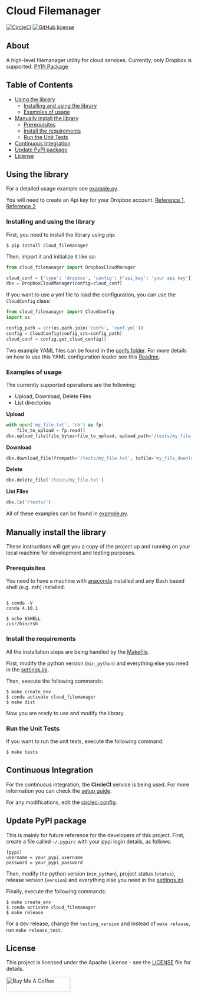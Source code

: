 # Cloud Filemanager

[![CircleCI](https://circleci.com/gh/drkostas/cloud-filemanager/tree/master.svg?style=svg)](https://circleci.com/gh/drkostas/cloud-filemanager/tree/master)
[![GitHub license](https://img.shields.io/badge/license-Apache-blue.svg)](https://github.com/drkostas/cloud-filemanager/master/LICENSE)

## About <a name = "about"></a>

A high-level filemanager utility for cloud services. Currently, only Dropbox 
is supported. [PYPI Package](https://pypi.org/project/cloud-filemanager/)

## Table of Contents

+ [Using the library](#using)
    + [Installing and using the library](#install_use)
    + [Examples of usage](#examples)
+ [Manually install the library](#manual_install)
    + [Prerequisites](#prerequisites)
    + [Install the requirements](#installing_req)
    + [Run the Unit Tests](#unit_tests)
+ [Continuous Integration](#ci)
+ [Update PyPI package](#pypi)
+ [License](#license)

## Using the library <a name = "using"></a>

For a detailed usage example see 
[example.py](https://github.com/drkostas/cloud-filemanager/master/example.py).

You will need to create an Api key for your Dropbox account. 
[Reference 1](http://99rabbits.com/get-dropbox-access-token/), 
[Reference 2](https://dropbox.tech/developers/generate-an-access-token-for-your-own-account) 

### Installing and using the library <a name = "install_use"></a>

First, you need to install the library using pip:

```shell
$ pip install cloud_filemanager
```

Then, import it and initialize it like so:

```python
from cloud_filemanager import DropboxCloudManager

cloud_conf = {'type': 'dropbox', 'config': {'api_key': 'your api key'}}
dbx = DropboxCloudManager(config=cloud_conf)
```

If you want to use a yml file to load the configuration, you can use the `CloudConfig` class:
```python
from cloud_filemanager import CloudConfig
import os

config_path = str(os.path.join('confs', 'conf.yml'))
config = CloudConfig(config_src=config_path)
cloud_conf = config.get_cloud_config()
```

Two example YAML files can be found in 
the [confs folder](https://github.com/drkostas/cloud-filemanager/blob/master/confs).
For more details on how to use this YAML configuration loader see 
this [Readme](https://github.com/drkostas/yaml-config-wrapper/blob/master/README.md).

### Examples of usage <a name = "examples"></a>

The currently supported operations are the following:
- Upload, Download, Delete Files
- List directories

**Upload**
```python
with open('my_file.txt', 'rb') as fp:
    file_to_upload = fp.read()
dbx.upload_file(file_bytes=file_to_upload, upload_path='/tests/my_file.txt', write_mode='overwrite')
```
**Download**
```python
dbx.download_file(frompath='/tests/my_file.txt', tofile='my_file_downloaded.txt')
```
**Delete**
```python
dbx.delete_file('/tests/my_file.txt')
```
**List Files**
```python
dbx.ls('/tests/')
```

All of these examples can be found 
in [example.py](https://github.com/drkostas/cloud-filemanager/tree/blob/master/example.py).

## Manually install the library <a name = "manual_install"></a>

These instructions will get you a copy of the project up and running on your local machine for
development and testing purposes.

### Prerequisites <a name = "prerequisites"></a>

You need to have a machine with
[anaconda](https://docs.conda.io/projects/conda/en/latest/user-guide/install/index.html) installed and
any Bash based shell (e.g. zsh) installed.

```ShellSession

$ conda -V
conda 4.10.1

$ echo $SHELL
/usr/bin/zsh

```

### Install the requirements <a name = "installing_req"></a>

All the installation steps are being handled by
the [Makefile](https://github.com/drkostas/cloud-filemanager/blob/master/Makefile).

First, modify the python version (`min_python`) and everything else you need in
the [settings.ini](https://github.com/drkostas/cloud-filemanager/blob/master/settings.ini).

Then, execute the following commands:

```ShellSession
$ make create_env
$ conda activate cloud_filemanager
$ make dist
```

Now you are ready to use and modify the library.

### Run the Unit Tests <a name = "unit_tests"></a>

If you want to run the unit tests, execute the following command:

```ShellSession
$ make tests
```

## Continuous Integration <a name = "ci"></a>

For the continuous integration, the <b>CircleCI</b> service is being used. For more information you can
check the [setup guide](https://circleci.com/docs/2.0/language-python/).

For any modifications, edit
the [circleci config](https://github.com/drkostas/cloud-filemanager/blob/master/.circleci/config.yml).

## Update PyPI package <a name = "pypi"></a>

This is mainly for future reference for the developers of this project. First,
create a file called `~/.pypirc` with your pypi login details, as follows:

```
[pypi]
username = your_pypi_username
password = your_pypi_password
```

Then, modify the python version (`min_python`), project status (`status`), release version (`version`) 
and everything else you need in
the [settings.ini](https://github.com/drkostas/cloud-filemanager/blob/master/settings.ini).

Finally, execute the following commands:

```ShellSession
$ make create_env
$ conda activate cloud_filemanager
$ make release
```

For a dev release, change the `testing_version` and instead of `make release`, run `make release_test`.

## License <a name = "license"></a>

This project is licensed under the Apache License - see
the [LICENSE](https://github.com/drkostas/cloud-filemanager/blob/master/LICENSE) file for details.

<a href="https://www.buymeacoffee.com/drkostas" target="_blank"><img src="https://cdn.buymeacoffee.com/buttons/default-orange.png" alt="Buy Me A Coffee" height="41" width="174"></a>
